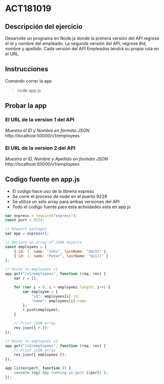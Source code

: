 # ACT181019

## Descripción del ejercicio
Desarrolle un programa en Node.js donde la primera versión del API regrese el id y nombre del empleado. La segunda versión del API, regrese #id, nombre y apellido. Cada versión del API Empleados tendrá su propia ruta en el URL.

## Instrucciones
Comando correr la app
> node app.js

## Probar la app
### El URL de la version 1 del API
*Muestra el ID y Nombre en formato JSON*
http://localhost:50000/v1/employees

### El URL de la version 2 del API
*Muestra el ID, Nombre y Apellido en formato JSON*
http://localhost:50000/v1/employees

## Codigo fuente en app.js
* El codigo hace uso de la libreria express
* Se corre el proceso de node en el puerto 9229
* Se utiliza un sólo array para ambas versiones del API
* Todo el codigo fuente para esta actividades esta en app.js

```javascript
var express = require("express");
const port = 9229;

// Request packages
var app = express();

// Declare an array of JSON objects
const employees = [
    { id: 1, name: "John", lastName: "Smith" },
    { id: 2, name: "Peter", lastName: "Quill" }
];

// Route to employees v1
app.get("/v1/employees", function (req, res) {
    var r = [];

    for (var i = 0; i < employees.length; i++) {
        var employee = {
            "id": employees[i].id,
            "name": employees[i].name
        };
        r.push(employee);
    }

    // Print JSON array
    res.json({ r });
});

// Route to employees v2
app.get("/v2/employees", function (req, res) {
    // Print JSON array
    res.json({ employees });
});

app.listen(port, function () {
    console.log(`App running in port ${port}`);
});
```
